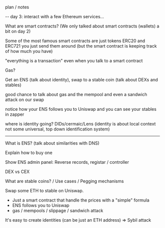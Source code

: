 plan / notes 

--
day 3: interact with a few Ethereum services...

What are smart contracts? (We only talked about smart contracts (wallets) a bit on day 2)

Some of the most famous smart contracts are just tokens ERC20 and ERC721 you just send them around (but the smart contract is keeping track of how much you have) 

"everything is a transaction" even when you talk to a smart contract

Gas?

Get an ENS (talk about identity), swap to a stable coin (talk about DEXs and stables)

good chance to talk about gas and the mempool and even a sandwich attack on our swap

notice how your ENS follows you to Uniswap and you can see your stables in zapper

where is identity going? DIDs/cermaic/Lens
(identity is about local context not some universal, top down identification system) 

---

What is ENS? (talk about similarities with DNS)

Explain how to buy one

Show ENS admin panel: Reverse records, registar / controller

DEX vs CEX

What are stable coins? / Use cases / Pegging mechanisms


Swap some ETH to stable on Uniswap.
 - Just a smart contract that handle the prices with a "simple" formula
 - ENS follows you to Uniswap
 - gas / mempools / slippage / sandwich attack

It's easy to create identities (can be just an ETH address) => Sybil attack
